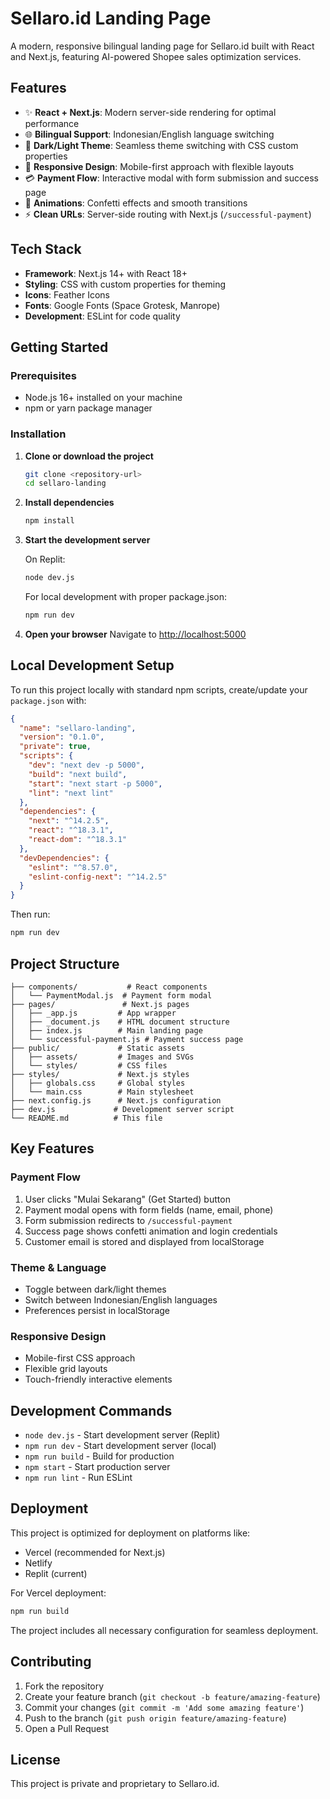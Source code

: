 # Sellaro.id Landing Page

A modern, responsive bilingual landing page for Sellaro.id built with React and Next.js, featuring AI-powered Shopee sales optimization services.

## Features

- ✨ **React + Next.js**: Modern server-side rendering for optimal performance
- 🌐 **Bilingual Support**: Indonesian/English language switching
- 🎨 **Dark/Light Theme**: Seamless theme switching with CSS custom properties
- 📱 **Responsive Design**: Mobile-first approach with flexible layouts
- 💳 **Payment Flow**: Interactive modal with form submission and success page
- 🎊 **Animations**: Confetti effects and smooth transitions
- ⚡ **Clean URLs**: Server-side routing with Next.js (`/successful-payment`)

## Tech Stack

- **Framework**: Next.js 14+ with React 18+
- **Styling**: CSS with custom properties for theming
- **Icons**: Feather Icons
- **Fonts**: Google Fonts (Space Grotesk, Manrope)
- **Development**: ESLint for code quality

## Getting Started

### Prerequisites

- Node.js 16+ installed on your machine
- npm or yarn package manager

### Installation

1. **Clone or download the project**
   ```bash
   git clone <repository-url>
   cd sellaro-landing
   ```

2. **Install dependencies**
   ```bash
   npm install
   ```

3. **Start the development server**

   On Replit:
   ```bash
   node dev.js
   ```
   
   For local development with proper package.json:
   ```bash
   npm run dev
   ```

4. **Open your browser**
   Navigate to [http://localhost:5000](http://localhost:5000)

## Local Development Setup

To run this project locally with standard npm scripts, create/update your `package.json` with:

```json
{
  "name": "sellaro-landing",
  "version": "0.1.0",
  "private": true,
  "scripts": {
    "dev": "next dev -p 5000",
    "build": "next build",
    "start": "next start -p 5000",
    "lint": "next lint"
  },
  "dependencies": {
    "next": "^14.2.5",
    "react": "^18.3.1",
    "react-dom": "^18.3.1"
  },
  "devDependencies": {
    "eslint": "^8.57.0",
    "eslint-config-next": "^14.2.5"
  }
}
```

Then run:
```bash
npm run dev
```

## Project Structure

```
├── components/           # React components
│   └── PaymentModal.js  # Payment form modal
├── pages/               # Next.js pages
│   ├── _app.js         # App wrapper
│   ├── _document.js    # HTML document structure
│   ├── index.js        # Main landing page
│   └── successful-payment.js # Payment success page
├── public/             # Static assets
│   ├── assets/         # Images and SVGs
│   └── styles/         # CSS files
├── styles/             # Next.js styles
│   ├── globals.css     # Global styles
│   └── main.css        # Main stylesheet
├── next.config.js      # Next.js configuration
├── dev.js             # Development server script
└── README.md          # This file
```

## Key Features

### Payment Flow
1. User clicks "Mulai Sekarang" (Get Started) button
2. Payment modal opens with form fields (name, email, phone)
3. Form submission redirects to `/successful-payment`
4. Success page shows confetti animation and login credentials
5. Customer email is stored and displayed from localStorage

### Theme & Language
- Toggle between dark/light themes
- Switch between Indonesian/English languages
- Preferences persist in localStorage

### Responsive Design
- Mobile-first CSS approach
- Flexible grid layouts
- Touch-friendly interactive elements

## Development Commands

- `node dev.js` - Start development server (Replit)
- `npm run dev` - Start development server (local)
- `npm run build` - Build for production
- `npm start` - Start production server
- `npm run lint` - Run ESLint

## Deployment

This project is optimized for deployment on platforms like:
- Vercel (recommended for Next.js)
- Netlify
- Replit (current)

For Vercel deployment:
```bash
npm run build
```

The project includes all necessary configuration for seamless deployment.

## Contributing

1. Fork the repository
2. Create your feature branch (`git checkout -b feature/amazing-feature`)
3. Commit your changes (`git commit -m 'Add some amazing feature'`)
4. Push to the branch (`git push origin feature/amazing-feature`)
5. Open a Pull Request

## License

This project is private and proprietary to Sellaro.id.